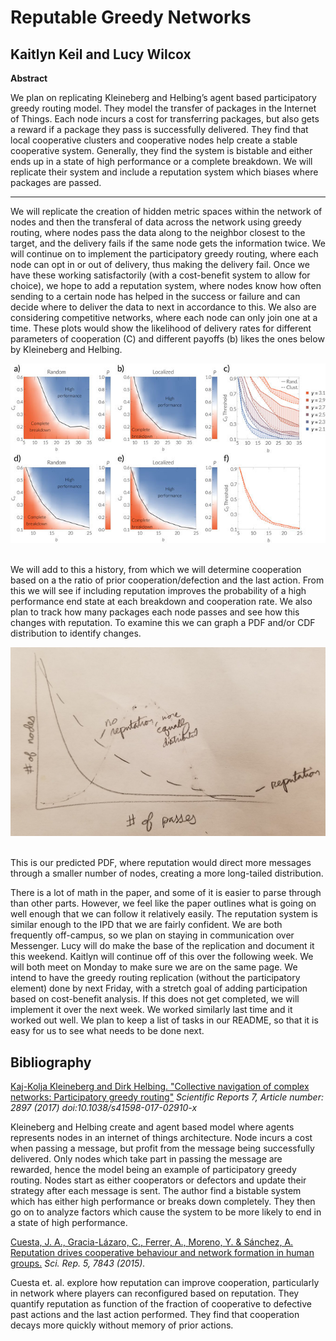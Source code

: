 # Reputable Greedy Networks
## Kaitlyn Keil and Lucy Wilcox
 
**Abstract**

We plan on replicating Kleineberg and Helbing’s agent based participatory greedy routing model. They model the transfer of packages in the Internet of Things. Each node incurs a cost for transferring packages, but also gets a reward if a package they pass is successfully delivered. They find that local cooperative clusters and cooperative nodes help create a stable cooperative system. Generally, they find the system is bistable and either ends up in a state of high performance or a complete breakdown. We will replicate their system and include a reputation system which biases where packages are passed.
__________________________________

We will replicate the creation of hidden metric spaces within the network of nodes and then the transferal of data across the network using greedy routing, where nodes pass the data along to the neighbor closest to the target, and the delivery fails if the same node gets the information twice. We will continue on to implement the participatory greedy routing, where each node can opt in or out of delivery, thus making the delivery fail. Once we have these working satisfactorily (with a cost-benefit system to allow for choice), we hope to add a reputation system, where nodes know how often sending to a certain node has helped in the success or failure and can decide where to deliver the data to next in accordance to this. We also are considering competitive networks, where each node can only join one at a time. These plots would show the likelihood of delivery rates for different parameters of cooperation (C) and different payoffs (b) likes the ones below by Kleineberg and Helbing.

<p align="center">
<img src="https://raw.githubusercontent.com/LucyWilcox/ParticipatoryGreedyRouting/master/reports/candbchart.jpg">
 <br><br>
</p>

We will add to this a history, from which we will determine cooperation based on a the ratio of prior cooperation/defection and the last action. From this we will see if including reputation improves the probability of a high performance end state at each breakdown and cooperation rate. We also plan to track how many packages each node passes and see how this changes with reputation. To examine this we can graph a PDF and/or CDF distribution to identify changes.

<p align="center">
<img src="https://raw.githubusercontent.com/LucyWilcox/ParticipatoryGreedyRouting/master/reports/pdf_predict.jpg">
 <br><br>
</p>

This is our predicted PDF, where reputation would direct more messages through a smaller number of nodes, creating a more long-tailed distribution.

There is a lot of math in the paper, and some of it is easier to parse through than other parts. However, we feel like the paper outlines what is going on well enough that we can follow it relatively easily. The reputation system is similar enough to the IPD that we are fairly confident. We are both frequently off-campus, so we plan on staying in communication over Messenger. Lucy will do make the base of the replication and document it this weekend. Kaitlyn will continue off of this over the following week.  We will both meet on Monday to make sure we are on the same page. We intend to have the greedy routing replication (without the participatory element) done by next Friday, with a stretch goal of adding participation based on cost-benefit analysis. If this does not get completed, we will implement it over the next week. We worked similarly last time and it worked out well. We plan to keep a list of tasks in our README, so that it is easy for us to see what needs to be done next.

## Bibliography 

[Kaj-Kolja Kleineberg and Dirk Helbing. "Collective navigation of complex networks: Participatory greedy routing"](https://www.nature.com/articles/s41598-017-02910-x) *Scientific Reports 7, Article number: 2897 (2017) doi:10.1038/s41598-017-02910-x*

Kleineberg and Helbing create and agent based model where agents represents nodes in an internet of things architecture. Node incurs a cost when passing a message, but profit from the message being successfully delivered. Only nodes which take part in passing the message are rewarded, hence the model being an example of participatory greedy routing. Nodes start as either cooperators or defectors and update their strategy after each message is sent. The author find a bistable system which has either high performance or breaks down completely. They then go on to analyze factors which cause the system to be more likely to end in a state of high performance.

[Cuesta, J. A., Gracia-Lázaro, C., Ferrer, A., Moreno, Y. & Sánchez, A. Reputation drives cooperative behaviour and network formation in human groups.](https://www.nature.com/articles/srep07843) *Sci. Rep. 5, 7843 (2015).*

Cuesta et. al. explore how reputation can improve cooperation, particularly in network where players can reconfigured based on reputation. They quantify reputation as function of the fraction of cooperative to defective past actions and the last action performed. They find that cooperation decays more quickly without memory of prior actions.

